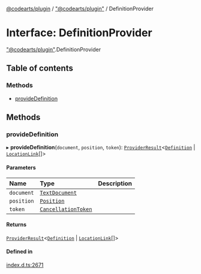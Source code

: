 [@codearts/plugin](../README.md) / ["@codearts/plugin"](../modules/_codearts_plugin_.md) / DefinitionProvider

# Interface: DefinitionProvider

["@codearts/plugin"](../modules/_codearts_plugin_.md).DefinitionProvider

## Table of contents

### Methods

- [provideDefinition](codearts_plugin_.DefinitionProvider.md#providedefinition)

## Methods

### provideDefinition

▸ **provideDefinition**(`document`, `position`, `token`): [`ProviderResult`](../modules/_codearts_plugin_.md#providerresult)<[`Definition`](../modules/_codearts_plugin_.md#definition) \| [`LocationLink`](codearts_plugin_.LocationLink.md)[]\>

#### Parameters

| Name | Type | Description |
| :------ | :------ | :------ |
| `document` | [`TextDocument`](codearts_plugin_.TextDocument.md) |  |
| `position` | [`Position`](../classes/codearts_plugin_.Position.md) |  |
| `token` | [`CancellationToken`](codearts_plugin_.CancellationToken.md) |  |

#### Returns

[`ProviderResult`](../modules/_codearts_plugin_.md#providerresult)<[`Definition`](../modules/_codearts_plugin_.md#definition) \| [`LocationLink`](codearts_plugin_.LocationLink.md)[]\>

#### Defined in

[index.d.ts:2671](https://github.com/huaweicloud/cloudide-plugin-api/blob/3b0eee8/index.d.ts#L2671)
